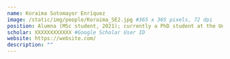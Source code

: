 ```yaml
---
name: Koraima Sotomayor Enríquez
image: /static/img/people/Koraima_SE2.jpg #365 x 365 pixels, 72 dpi
position: Alumna (MSc student, 2021); currently a PhD student at the University of Edinburgh
scholar: XXXXXXXXXXXX #Google Scholar User ID
website: https://website.com/
description: ""
---
```


